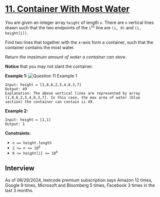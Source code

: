 # [11. Container With Most Water](https://leetcode.com/problems/container-with-most-water)

You are given an integer array `height` of length `n`. There are `n` vertical lines drawn such that the two endpoints of the <code>i<sup>th</sup></code> line are `(i, 0)` and `(i, height[i])`.

Find two lines that together with the x-axis form a container, such that the container contains the most water.

Return _the maximum amount of water a container can store_.

**Notice** that you may not slant the container.

**Example 1:**
![Question 11 Example 1](https://s3-lc-upload.s3.amazonaws.com/uploads/2018/07/17/question_11.jpg)
```
Input: height = [1,8,6,2,5,4,8,3,7]
Output: 49
Explanation: The above vertical lines are represented by array [1,8,6,2,5,4,8,3,7]. In this case, the max area of water (blue section) the container can contain is 49.
```

**Example 2:**
```
Input: height = [1,1]
Output: 1
```

**Constraints:**
* `n == height.length`
* <code>2 <= n <= 10<sup>5</sup></code>
* <code>0 <= height[i] <= 10<sup>4</sup></code>

## Interview
As of 08/29/2024, leetcode premium subscription says Amazon 12 times, Google 9 times, Microsoft and Bloomberg 5 times, Facebook 3 times in the last 3 months.
